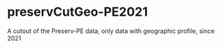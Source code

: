# preservCutGeo-PE2021
A cutout of the Preserv-PE data, only data with geographic profile, since 2021
